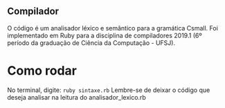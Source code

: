 ## Compilador
O código é um analisador léxico e semântico para a gramática Csmall. Foi implementado em Ruby para a disciplina de compiladores 
2019.1 (6º período da graduação de Ciência da Computação - UFSJ).

# Como rodar
No terminal, digite:
`ruby sintaxe.rb`
Lembre-se de deixar o código que deseja analisar na leitura do analisador_lexico.rb
